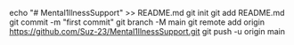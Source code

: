 echo "# Mental1llnessSupport" >> README.md
git init
git add README.md
git commit -m "first commit"
git branch -M main
git remote add origin https://github.com/Suz-23/Mental1llnessSupport.git
git push -u origin main
